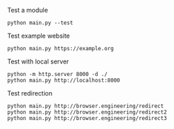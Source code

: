 

Test a module

    python main.py --test


Test example website

    python main.py https://example.org

Test with local server

    python -m http.server 8000 -d ./
    python main.py http://localhost:8000

Test redirection

    python main.py http://browser.engineering/redirect
    python main.py http://browser.engineering/redirect2
    python main.py http://browser.engineering/redirect3
